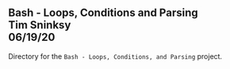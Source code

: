 **Bash - Loops, Conditions and Parsing**\
Tim Sninksy\
06/19/20
---
Directory for the `Bash - Loops, Conditions, and Parsing` project.

